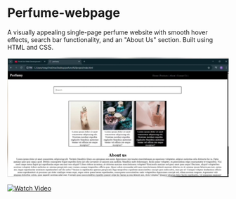 # Perfume-webpage
A visually appealing single-page perfume website with smooth hover effects, search bar functionality, and an "About Us" section. Built using HTML and CSS.

![Preview](preview.jpg)

[![Watch Video](https://drive.google.com/file/d/1WhISL-PQk7-ZwmriVTQiqSBPbgUsn9t3/view?usp=drivesdk)](https://drive.google.com/file/d/1IrjcOBF9S_KYsWbW9vsAhmJCk9t2Nacs/view?usp=drivesdk)




